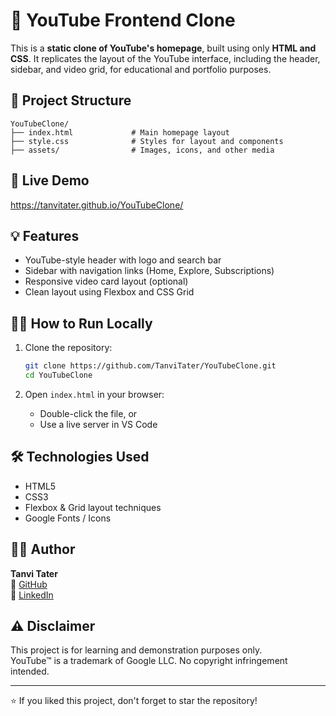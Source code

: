 # 🎥 YouTube Frontend Clone

This is a **static clone of YouTube's homepage**, built using only **HTML and CSS**. It replicates the layout of the YouTube interface, including the header, sidebar, and video grid, for educational and portfolio purposes.

## 📁 Project Structure

```
YouTubeClone/
├── index.html             # Main homepage layout
├── style.css              # Styles for layout and components
├── assets/                # Images, icons, and other media
```


## 🚀 Live Demo

https://tanvitater.github.io/YouTubeClone/

## 💡 Features

- YouTube-style header with logo and search bar
- Sidebar with navigation links (Home, Explore, Subscriptions)
- Responsive video card layout (optional)
- Clean layout using Flexbox and CSS Grid

## 🧑‍💻 How to Run Locally

1. Clone the repository:
   ```bash
   git clone https://github.com/TanviTater/YouTubeClone.git
   cd YouTubeClone
   ```

2. Open `index.html` in your browser:
   - Double-click the file, or
   - Use a live server in VS Code

## 🛠️ Technologies Used

- HTML5
- CSS3
- Flexbox & Grid layout techniques
- Google Fonts / Icons 

## 🙋‍♀️ Author

**Tanvi Tater**  
📎 [GitHub](https://github.com/TanviTater)  
💼 [LinkedIn]([https://www.linkedin.com/in/tanvitater](https://www.linkedin.com/in/tanvi-tater-aa620828a/))

## ⚠️ Disclaimer

This project is for learning and demonstration purposes only.  
YouTube™ is a trademark of Google LLC. No copyright infringement intended.

---

⭐ If you liked this project, don't forget to star the repository!
